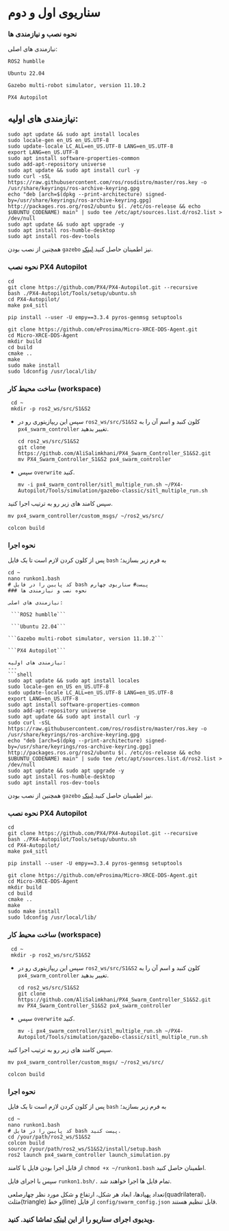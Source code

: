 # سناریوی اول و دوم
### نحوه نصب و نیازمندی ها

نیازمندی های اصلی:

 ```ROS2 humblle```
 
 ```Ubuntu 22.04```
 
```Gazebo multi-robot simulator, version 11.10.2```

```PX4 Autopilot```

نیازمندی های اولیه:
---

```shell
sudo apt update && sudo apt install locales
sudo locale-gen en_US en_US.UTF-8
sudo update-locale LC_ALL=en_US.UTF-8 LANG=en_US.UTF-8
export LANG=en_US.UTF-8
sudo apt install software-properties-common
sudo add-apt-repository universe
sudo apt update && sudo apt install curl -y
sudo curl -sSL https://raw.githubusercontent.com/ros/rosdistro/master/ros.key -o /usr/share/keyrings/ros-archive-keyring.gpg
echo "deb [arch=$(dpkg --print-architecture) signed-by=/usr/share/keyrings/ros-archive-keyring.gpg] http://packages.ros.org/ros2/ubuntu $(. /etc/os-release && echo $UBUNTU_CODENAME) main" | sudo tee /etc/apt/sources.list.d/ros2.list > /dev/null
sudo apt update && sudo apt upgrade -y
sudo apt install ros-humble-desktop
sudo apt install ros-dev-tools
```


همچنین از نصب بودن ```gazebo```  نیز اطمینان حاصل کنید.[لینک](https://classic.gazebosim.org/tutorials?tut=install_ubuntu).


### نحوه نصب PX4 Autopilot


```shell
cd
git clone https://github.com/PX4/PX4-Autopilot.git --recursive
bash ./PX4-Autopilot/Tools/setup/ubuntu.sh
cd PX4-Autopilot/
make px4_sitl

pip install --user -U empy==3.3.4 pyros-genmsg setuptools

git clone https://github.com/eProsima/Micro-XRCE-DDS-Agent.git
cd Micro-XRCE-DDS-Agent
mkdir build
cd build
cmake ..
make
sudo make install
sudo ldconfig /usr/local/lib/
```

### ساخت محیط کار (workspace)


   ```shell
    cd ~
    mkdir -p ros2_ws/src/S1&S2
   ```
- سپس این ریپازیتوری رو در  ```ros2_ws/src/S1&S2``` کلون کنبد و اسم آن را به ```px4_swarm_controller``` تغییر بدهید.
  ```shell
  cd ros2_ws/src/S1&S2
  git clone https://github.com/AliSalimkhani/PX4_Swarm_Controller_S1&S2.git
  mv PX4_Swarm_Controller_S1&S2 px4_swarm_controller
  ```
- سپس ```overwrite```  کنید.
  ```shell
  mv -i px4_swarm_controller/sitl_multiple_run.sh ~/PX4-Autopilot/Tools/simulation/gazebo-classic/sitl_multiple_run.sh
  ```
سپس کامند های زیر رو به ترتیب اجرا کنید.
  ```shell
  mv px4_swarm_controller/custom_msgs/ ~/ros2_ws/src/
  ```

  ```shell
  colcon build
  ```




### نحوه اجرا 

پس از کلون کردن لازم است تا یک فایل ```bash``` به فرم زیر بسازید؛

```shell
cd ~
nano runkon1.bash
# کد پایین را در فایل bash پیست# سناریوی چهارم
### نحوه نصب و نیازمندی ها

نیازمندی های اصلی:

 ```ROS2 humblle```
 
 ```Ubuntu 22.04```
 
```Gazebo multi-robot simulator, version 11.10.2```

```PX4 Autopilot```

نیازمندی های اولیه:
---
```shell
sudo apt update && sudo apt install locales
sudo locale-gen en_US en_US.UTF-8
sudo update-locale LC_ALL=en_US.UTF-8 LANG=en_US.UTF-8
export LANG=en_US.UTF-8
sudo apt install software-properties-common
sudo add-apt-repository universe
sudo apt update && sudo apt install curl -y
sudo curl -sSL https://raw.githubusercontent.com/ros/rosdistro/master/ros.key -o /usr/share/keyrings/ros-archive-keyring.gpg
echo "deb [arch=$(dpkg --print-architecture) signed-by=/usr/share/keyrings/ros-archive-keyring.gpg] http://packages.ros.org/ros2/ubuntu $(. /etc/os-release && echo $UBUNTU_CODENAME) main" | sudo tee /etc/apt/sources.list.d/ros2.list > /dev/null
sudo apt update && sudo apt upgrade -y
sudo apt install ros-humble-desktop
sudo apt install ros-dev-tools
```


همچنین از نصب بودن ```gazebo```  نیز اطمینان حاصل کنید.[لینک](https://classic.gazebosim.org/tutorials?tut=install_ubuntu).


### نحوه نصب PX4 Autopilot


```shell
cd
git clone https://github.com/PX4/PX4-Autopilot.git --recursive
bash ./PX4-Autopilot/Tools/setup/ubuntu.sh
cd PX4-Autopilot/
make px4_sitl

pip install --user -U empy==3.3.4 pyros-genmsg setuptools

git clone https://github.com/eProsima/Micro-XRCE-DDS-Agent.git
cd Micro-XRCE-DDS-Agent
mkdir build
cd build
cmake ..
make
sudo make install
sudo ldconfig /usr/local/lib/
```

### ساخت محیط کار (workspace)


   ```shell
    cd ~
    mkdir -p ros2_ws/src/S1&S2
   ```
- سپس این ریپازیتوری رو در  ```ros2_ws/src/S1&S2``` کلون کنبد و اسم آن را به ```px4_swarm_controller``` تغییر بدهید.
  ```shell
  cd ros2_ws/src/S1&S2
  git clone https://github.com/AliSalimkhani/PX4_Swarm_Controller_S1&S2.git
  mv PX4_Swarm_Controller_S1&S2 px4_swarm_controller
  ```
- سپس ```overwrite```  کنید.
  ```shell
  mv -i px4_swarm_controller/sitl_multiple_run.sh ~/PX4-Autopilot/Tools/simulation/gazebo-classic/sitl_multiple_run.sh
  ```
سپس کامند های زیر رو به ترتیب اجرا کنید.
  ```shell
  mv px4_swarm_controller/custom_msgs/ ~/ros2_ws/src/
  ```

  ```shell
  colcon build
  ```




### نحوه اجرا 

پس از کلون کردن لازم است تا یک فایل ```bash``` به فرم زیر بسازید؛

```shell
cd ~
nano runkon1.bash
# کد پایین را در فایل bash پیست کنید.
cd /your/path/ros2_ws/S1&S2
colcon build
source /your/path/ros2_ws/S1&S2/install/setup.bash
ros2 launch px4_swarm_controller launch_simulation.py
```
از قابل اجرا بودن فایل با کامند ‍‍‍```chmod +x ~/runkon1.bash``` اطمینان حاصل کنید.

سپس با اجرای فایل ```runkon1.bsh/.``` تمام فایل ها اجرا خواهند شد.


تعداد پهپادها، ابعاد هر شکل، ارتفاع و شکل مورد نظر چهارصلعی(quadrilateral)، مثلث(triangle) و خط(line) از فایل ```config/swarm_config.json``` قابل تنظیم هستند.




### ویدیوی اجرای سناریو را از این [لینک](https://drive.google.com/file/d/1gHe1KzhkQBPXjn70YhlDvls9rS6gomHj/view?usp=drive_link) تماشا کنید. کنید.

